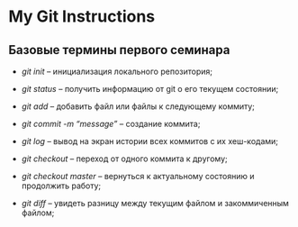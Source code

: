 # My Git Instructions

## Базовые термины первого семинара

* *git init* – инициализация локального репозитория;

* *git status* – получить информацию от git о его текущем состоянии;

* *git add* – добавить файл или файлы к следующему коммиту;

* *git commit -m “message”* – создание коммита;

* *git log* – вывод на экран истории всех коммитов с их хеш-кодами;

* *git checkout* – переход от одного коммита к другому;

* *git checkout master* – вернуться к актуальному состоянию и продолжить работу;

* *git diff* – увидеть разницу между текущим файлом и закоммиченным файлом;
